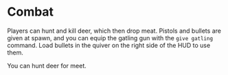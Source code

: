 # Combat

Players can hunt and kill deer, which then drop meat.
Pistols and bullets are given at spawn, and you can equip the gatling gun with the `give gatling` command.
Load bullets in the quiver on the right side of the HUD to use them.

<fig src="/_media/hunting.gif" alt="You can hunt deer for meet">You can hunt deer for meet.</fig>
